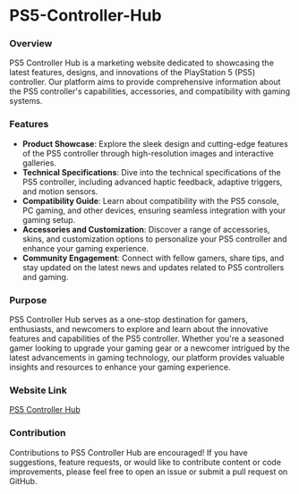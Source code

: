 # PS5-Controller-Hub


### Overview
PS5 Controller Hub is a marketing website dedicated to showcasing the latest features, designs, and innovations of the PlayStation 5 (PS5) controller. Our platform aims to provide comprehensive information about the PS5 controller's capabilities, accessories, and compatibility with gaming systems.

### Features
- **Product Showcase**: Explore the sleek design and cutting-edge features of the PS5 controller through high-resolution images and interactive galleries.
- **Technical Specifications**: Dive into the technical specifications of the PS5 controller, including advanced haptic feedback, adaptive triggers, and motion sensors.
- **Compatibility Guide**: Learn about compatibility with the PS5 console, PC gaming, and other devices, ensuring seamless integration with your gaming setup.
- **Accessories and Customization**: Discover a range of accessories, skins, and customization options to personalize your PS5 controller and enhance your gaming experience.
- **Community Engagement**: Connect with fellow gamers, share tips, and stay updated on the latest news and updates related to PS5 controllers and gaming.

### Purpose
PS5 Controller Hub serves as a one-stop destination for gamers, enthusiasts, and newcomers to explore and learn about the innovative features and capabilities of the PS5 controller. Whether you're a seasoned gamer looking to upgrade your gaming gear or a newcomer intrigued by the latest advancements in gaming technology, our platform provides valuable insights and resources to enhance your gaming experience.

### Website Link
[PS5 Controller Hub]("")

### Contribution
Contributions to PS5 Controller Hub are encouraged! If you have suggestions, feature requests, or would like to contribute content or code improvements, please feel free to open an issue or submit a pull request on GitHub.
